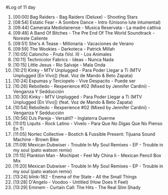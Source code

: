 #Log of 11 day

1. [00:00] Bag Raiders - Bag Raiders (Deluxe) - Shooting Stars
1. [08:54] Estatic Fear - A Sombre Dance - Intro (Unisono lute intumental)
1. [09:44] Camerata Mediolanense - Musica Reservata - La madre cattiva
1. [09:48] A Band Of Bitches - The Pre End Of The World Soundtrack - Noreste Caliente
1. [09:51] She's A Tease - Millonaria - Vacaciones de Verano
1. [09:59] The Wookies - Darkoteca - Patrick Millah
1. [10:05] Caloncho - Fruta (Vol. II) - Los Animales
1. [10:11] Technicolor Fabrics - Ideas - Nunca Nada
1. [10:15] Little Jesus - Río Salvaje - Mala Onda
1. [10:21] Kinky - MTV Unplugged - Para Poder Llegar a Ti (MTV Unplugged [En Vivo]) (feat. Voz de Mando & Beto Zapata)
1. [10:24] Espumas y Terciopelo - Vive Despacito - Puede ser
1. [10:26] Rebolledo - Rexperience #02 (Mixed by Jennifer Cardini) - Venganza Y Sedducción
1. [10:30] Kinky - MTV Unplugged - Para Poder Llegar a Ti (MTV Unplugged [En Vivo]) (feat. Voz de Mando & Beto Zapata)
1. [10:54] Rebolledo - Rexperience #02 (Mixed by Jennifer Cardini) - Venganza Y Sedducción
1. [10:56] DJs Pareja - Versátil? - Inglaterra Duerme
1. [11:01] Liquits - Rock Latino - Vívelo - Para Que No Digas Que No Pienso En Ti
1. [11:05] Nortec Collective - Bostich & Fussible Present: Tijuana Sound Machine - Brown Bike
1. [11:09] Mexican Dubwiser - Trouble In My Soul Remixes - EP - Trouble in my soul (pato watson remix)
1. [11:15] Plankton Man - Mochipet - Feel My China Ii - Mexican Pencil Box Mix
1. [11:20] Mexican Dubwiser - Trouble In My Soul Remixes - EP - Trouble in my soul (pato watson remix)
1. [13:24] blink-182 - Enema of the State - All the Small Things
1. [13:28] D'Angelo - Voodoo - Untitled (How Does It Feel)
1. [13:29] Eminem - Curtain Call: The Hits - The Real Slim Shady
